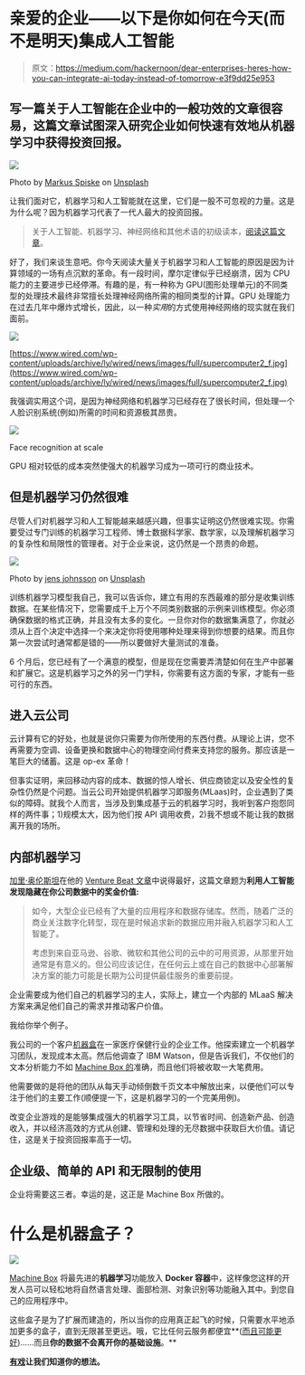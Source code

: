 # 亲爱的企业——以下是你如何在今天(而不是明天)集成人工智能

> 原文：<https://medium.com/hackernoon/dear-enterprises-heres-how-you-can-integrate-ai-today-instead-of-tomorrow-e3f9dd25e953>

## 写一篇关于人工智能在企业中的一般功效的文章很容易，这篇文章试图深入研究企业如何快速有效地从机器学习中获得投资回报。

![](img/c799f1fdc3b3e3a8e9f35a9b1bb688c8.png)

Photo by [Markus Spiske](https://unsplash.com/photos/Skf7HxARcoc?utm_source=unsplash&utm_medium=referral&utm_content=creditCopyText) on [Unsplash](https://unsplash.com/search/photos/enterprise?utm_source=unsplash&utm_medium=referral&utm_content=creditCopyText)

让我们面对它，机器学习和人工智能就在这里，它们是一股不可忽视的力量。这是为什么呢？因为机器学习代表了一代人最大的投资回报。

> 关于人工智能、机器学习、神经网络和其他术语的初级读本，[阅读这篇文章](https://towardsdatascience.com/understand-these-5-basic-concepts-to-sound-like-a-machine-learning-expert-6221ec0fe960)。

好了，我们来谈生意吧。你今天阅读大量关于机器学习和人工智能的原因是因为计算领域的一场有点沉默的革命。有一段时间，摩尔定律似乎已经崩溃，因为 CPU 能力的主要进步已经停滞。有趣的是，有一种称为 GPU(图形处理单元)的不同类型的处理技术最终非常擅长处理神经网络所需的相同类型的计算。GPU 处理能力在过去几年中爆炸式增长，因此，以一种*实用*的方式使用神经网络的现实就在我们面前。

![](img/ce5ca2539f1b7eb52bb6acf1a2eda46b.png)

[https://www.wired.com/wp-content/uploads/archive/ly/wired/news/images/full/supercomputer2_f.jpg](https://www.wired.com/wp-content/uploads/archive/ly/wired/news/images/full/supercomputer2_f.jpg)

我强调实用这个词，是因为神经网络和机器学习已经存在了很长时间，但处理一个人脸识别系统(例如)所需的时间和资源极其昂贵。

![](img/364bcb49a7f731f08b39560ab1fd0d27.png)

Face recognition at scale

GPU 相对较低的成本突然使强大的机器学习成为一项可行的商业技术。

## 但是机器学习仍然很难

尽管人们对机器学习和人工智能越来越感兴趣，但事实证明这仍然很难实现。你需要受过专门训练的机器学习工程师、博士数据科学家、数学家，以及理解机器学习的复杂性和局限性的管理者。对于企业来说，这仍然是一个昂贵的命题。

![](img/7bf33e9a7d7043cbbd3eafdd70b08972.png)

Photo by [jens johnsson](https://unsplash.com/photos/OFpzBycm3u0?utm_source=unsplash&utm_medium=referral&utm_content=creditCopyText) on [Unsplash](https://unsplash.com/search/photos/robots?utm_source=unsplash&utm_medium=referral&utm_content=creditCopyText)

训练机器学习模型我自己，我可以告诉你，建立有用的东西最难的部分是收集训练数据。在某些情况下，您需要成千上万个不同类别数据的示例来训练模型。你必须确保数据的格式正确，并且没有太多的变化。一旦你对你的数据集满意了，你就必须从上百个决定中选择一个来决定你将使用哪种处理来得到你想要的结果。而且你第一次尝试时通常都是错的——所以要做好大量测试的准备。

6 个月后，您已经有了一个满意的模型，但是现在您需要弄清楚如何在生产中部署和扩展它。这是机器学习之外的另一门学科，你需要有这方面的专家，才能有一些可行的东西。

## 进入云公司

云计算有它的好处，也就是说你只需要为你所使用的东西付费。从理论上讲，您不再需要为空调、设备更换和数据中心的物理空间付费来支持您的服务。那应该是一笔巨大的储蓄。这是 op-ex 革命！

但事实证明，来回移动内容的成本、数据的惊人增长、供应商锁定以及安全性的复杂性仍然是个问题。当云公司开始提供机器学习即服务(MLaas)时，企业遇到了类似的障碍。就我个人而言，当涉及到集成基于云的机器学习时，我听到客户抱怨同样的两件事；1)规模太大，因为他们按 API 调用收费，2)我不想或不能让我的数据离开我的场所。

## 内部机器学习

[加里·奥伦斯坦](https://venturebeat.com/author/gary-orenstein-memsql)在他的 [Venture Beat 文章](https://venturebeat.com/2018/01/25/using-ai-to-find-bonus-value-hidden-in-your-companys-data/)中说得最好，这篇文章题为**利用人工智能发现隐藏在你公司数据中的奖金价值:**

> 如今，大型企业已经有了大量的应用程序和数据存储库。然而，随着广泛的商业关注数字化转型，现在是时候追求新的数据应用并融入机器学习和人工智能了。
> 
> 考虑到来自亚马逊、谷歌、微软和其他公司的云中的可用资源，从那里开始通常是有意义的。但公司应该记住，在任何云上或在自己的数据中心部署解决方案的能力可能是长期为公司提供最佳服务的重要前提。

企业需要成为他们自己的机器学习的主人，实际上，建立一个内部的 MLaaS 解决方案来满足他们自己的需求并推动客户价值。

我给你举个例子。

我公司的一个客户[机器盒](https://goo.gl/WFiLAC)在一家医疗保健行业的企业工作。他探索建立一个机器学习团队，发现成本太高。然后他调查了 IBM Watson，但是告诉我们，不仅他们的文本分析能力不如 [Machine Box 的](https://goo.gl/WFiLAC)准确，而且他们将被收取一大笔费用。

他需要做的是将他的团队从每天手动倾倒数千页文本中解放出来，以便他们可以专注于他们的主要工作(顺便提一下，这是机器学习的一个完美用例)。

改变企业游戏的是能够集成强大的机器学习工具，以节省时间、创造新产品、创造收入，并以经济高效的方式从创建、管理和处理的无尽数据中获取巨大价值。请记住，这是关于投资回报率高于一切。

## 企业级、简单的 API 和无限制的使用

企业将需要这三者。幸运的是，这正是 Machine Box 所做的。

# 什么是机器盒子？

![](img/e581cf32ad5b72f99c5e504f96be67b3.png)

[Machine Box](https://goo.gl/WFiLAC) 将最先进的**机器学习**功能放入 **Docker 容器**中，这样像您这样的开发人员可以轻松地将自然语言处理、面部检测、对象识别等功能融入其中。到您自己的应用程序中。

这些盒子是为了扩展而建造的，所以当你的应用真正起飞的时候，只需要水平地添加更多的盒子，直到无限甚至更远。哦，它比任何云服务都便宜**([而且可能更好](https://hackernoon.com/which-face-recognition-technology-performs-best-c2c839eb04e7))……而且**你的数据不会离开你的基础设施**。**

**[有戏](https://machinebox.io/docs/facebox/teaching-facebox)让我们知道你的想法。**